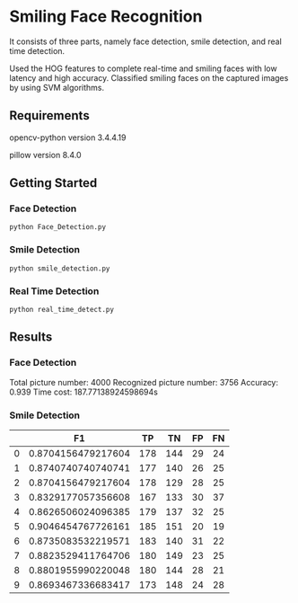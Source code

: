 # Smiling Face Recognition

It consists of three parts, namely face detection, smile detection, and real time detection.

Used the HOG features to complete real-time and smiling faces with low latency and high accuracy. Classified smiling faces on the captured images by using SVM algorithms.

## Requirements

opencv-python version 3.4.4.19

pillow version 8.4.0

## Getting Started

### Face Detection

```
python Face_Detection.py
```

### Smile Detection

```
python smile_detection.py
```

### Real Time Detection

```
python real_time_detect.py
```

## Results

### Face Detection

Total picture number: 4000
Recognized picture number: 3756
Accuracy: 0.939
Time cost: 187.77138924598694s

### Smile Detection

|      |         F1         |  TP  |  TN  |  FP  |  FN  |
| :--: | :----------------: | :--: | :--: | :--: | :--: |
|  0   | 0.8704156479217604 | 178  | 144  |  29  |  24  |
|  1   | 0.8740740740740741 | 177  | 140  |  26  |  25  |
|  2   | 0.8704156479217604 | 178  | 129  |  28  |  25  |
|  3   | 0.8329177057356608 | 167  | 133  |  30  |  37  |
|  4   | 0.8626506024096385 | 179  | 137  |  32  |  25  |
|  5   | 0.9046454767726161 | 185  | 151  |  20  |  19  |
|  6   | 0.8735083532219571 | 183  | 140  |  31  |  22  |
|  7   | 0.8823529411764706 | 180  | 149  |  23  |  25  |
|  8   | 0.8801955990220048 | 180  | 144  |  28  |  21  |
|  9   | 0.8693467336683417 | 173  | 148  |  24  |  28  |